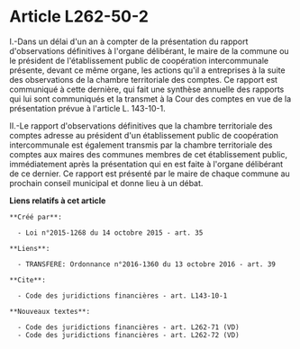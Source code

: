 # Article L262-50-2

I.-Dans un délai d'un an à compter de la présentation du rapport d'observations définitives à l'organe délibérant, le maire
de la commune ou le président de l'établissement public de coopération intercommunale présente, devant ce même organe, les
actions qu'il a entreprises à la suite des observations de la chambre territoriale des comptes. Ce rapport est communiqué à
cette dernière, qui fait une synthèse annuelle des rapports qui lui sont communiqués et la transmet à la Cour des comptes en
vue de la présentation prévue à l'article L. 143-10-1. 

II.-Le rapport d'observations définitives que la chambre territoriale des comptes adresse au président d'un établissement
public de coopération intercommunale est également transmis par la chambre territoriale des comptes aux maires des communes
membres de cet établissement public, immédiatement après la présentation qui en est faite à l'organe délibérant de ce
dernier. Ce rapport est présenté par le maire de chaque commune au prochain conseil municipal et donne lieu à un débat.

**Liens relatifs à cet article**

	**Créé par**:

	  - Loi n°2015-1268 du 14 octobre 2015 - art. 35

	**Liens**:

	  - TRANSFERE: Ordonnance n°2016-1360 du 13 octobre 2016 - art. 39

	**Cite**:

	  - Code des juridictions financières - art. L143-10-1

	**Nouveaux textes**:

	  - Code des juridictions financières - art. L262-71 (VD)
	  - Code des juridictions financières - art. L262-72 (VD)
